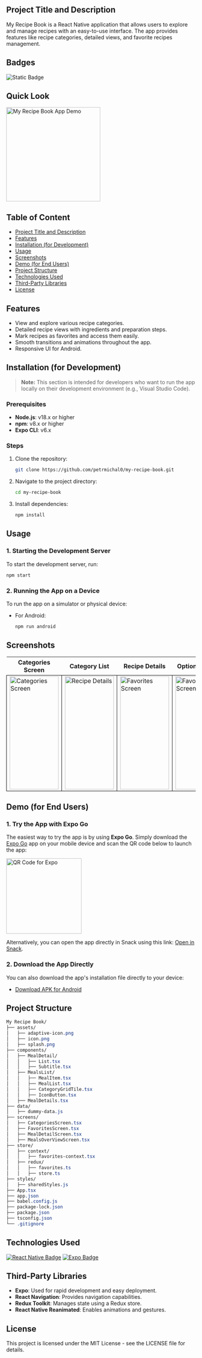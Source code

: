 
## Project Title and Description
My Recipe Book is a React Native application that allows users to explore and manage recipes with an easy-to-use interface. The app provides features like recipe categories, detailed views, and favorite recipes management.

## Badges
![Static Badge](https://img.shields.io/badge/status-online-brightgreen)

## Quick Look
<img src="https://github.com/user-attachments/assets/b63eba49-17db-4003-98d6-e84473b3c15d" width="250" alt="My Recipe Book App Demo">

## Table of Content
- [Project Title and Description](#project-title-and-description)
- [Features](#features)
- [Installation (for Development)](#installation-for-development)
- [Usage](#usage)
- [Screenshots](#screenshots)
- [Demo (for End Users)](#demo-for-end-users)
- [Project Structure](#project-structure)
- [Technologies Used](#technologies-used)
- [Third-Party Libraries](#third-party-libraries)
- [License](#license)

## Features
- View and explore various recipe categories.
- Detailed recipe views with ingredients and preparation steps.
- Mark recipes as favorites and access them easily.
- Smooth transitions and animations throughout the app.
- Responsive UI for Android.

## Installation (for Development)

> **Note:** This section is intended for developers who want to run the app locally on their development environment (e.g., Visual Studio Code).

### Prerequisites
- **Node.js**: v18.x or higher
- **npm**: v8.x or higher
- **Expo CLI**: v6.x

### Steps

1. Clone the repository:
    ```bash
    git clone https://github.com/petrmichal0/my-recipe-book.git
    ```

2. Navigate to the project directory:
    ```bash
    cd my-recipe-book
    ```

3. Install dependencies:
    ```bash
    npm install
    ```

## Usage

### 1. Starting the Development Server
To start the development server, run:
```bash
npm start
```

### 2. Running the App on a Device

To run the app on a simulator or physical device:

- For Android:
    ```bash
    npm run android
    ```

## Screenshots

<table>
  <tr>
    <th>Categories Screen</th>
    <th>Category List</th>
    <th>Recipe Details</th>
    <th>Option Window</th>
    <th>Favorites Screen</th>
  </tr>
  <tr>
    <td style="border: 1px solid black;">
      <a href="https://github.com/user-attachments/assets/f7509fc8-8cc7-4160-9fd5-51e6de750105" target="_blank">
        <img src="https://github.com/user-attachments/assets/f7509fc8-8cc7-4160-9fd5-51e6de750105" width="130" height="300" alt="Categories Screen">
      </a>
    </td>      
    <td style="border: 1px solid black;">
      <a href="https://github.com/user-attachments/assets/acdc16bc-466c-48bf-a171-c7c6ad23c9d9" target="_blank">
        <img src="https://github.com/user-attachments/assets/acdc16bc-466c-48bf-a171-c7c6ad23c9d9" width="130" height="300" alt="Recipe Details">
      </a>
    </td>
    <td style="border: 1px solid black;">
      <a href="https://github.com/user-attachments/assets/3ebf04c3-2b84-4c67-b982-2cb7cd758563" target="_blank">
        <img src="https://github.com/user-attachments/assets/3ebf04c3-2b84-4c67-b982-2cb7cd758563" width="130" height="300" alt="Favorites Screen">
      </a>
    </td>
    <td style="border: 1px solid black;">
      <a href="https://github.com/user-attachments/assets/b5181b85-4481-4acf-90dd-e85256035815" target="_blank">
        <img src="https://github.com/user-attachments/assets/b5181b85-4481-4acf-90dd-e85256035815" width="130" height="300" alt="Favorites Screen">
      </a>
    </td>
    <td style="border: 1px solid black;">
      <a href="https://github.com/user-attachments/assets/127465c5-74f3-4134-8fc8-e2ead2614704" target="_blank">
        <img src="https://github.com/user-attachments/assets/127465c5-74f3-4134-8fc8-e2ead2614704" width="130" height="300" alt="Favorites Screen">
      </a>
    </td>
    
  </tr>
</table>

## Demo (for End Users)

### 1. Try the App with Expo Go

The easiest way to try the app is by using **Expo Go**. Simply download the [Expo Go](https://expo.dev/client) app on your mobile device and scan the QR code below to launch the app:

<img src="https://github.com/user-attachments/assets/7ce6f21b-e2e1-404d-886e-81f0b321a54c" alt="QR Code for Expo" width="200">

Alternatively, you can open the app directly in Snack using this link: [Open in Snack](https://snack.expo.dev/@petrmichal0/my-recipe-book-v1?platform=android).

### 2. Download the App Directly

You can also download the app's installation file directly to your device:

- [Download APK for Android](https://1drv.ms/u/s!Atg7bg8FYV5vpMlCtHrfRUr2t3Jnng?e=a33GGN)

## Project Structure

```css
My Recipe Book/
├── assets/
│   ├── adaptive-icon.png
│   ├── icon.png
│   ├── splash.png
├── components/
│   ├── MealDetail/
│   │   ├── List.tsx
│   │   ├── Subtitle.tsx
│   ├── MealsList/
│   │   ├── MealItem.tsx
│   │   ├── MealList.tsx
│   │   ├── CategoryGridTile.tsx
│   │   ├── IconButton.tsx
│   ├── MealDetails.tsx
├── data/
│   ├── dummy-data.js
├── screens/
│   ├── CategoriesScreen.tsx
│   ├── FavoritesScreen.tsx
│   ├── MealDetailScreen.tsx
│   ├── MealsOverViewScreen.tsx
├── store/
│   ├── context/
│   │   ├── favorites-context.tsx
│   ├── redux/
│   │   ├── favorites.ts
│   │   ├── store.ts
├── styles/
│   ├── sharedStyles.js
├── App.tsx
├── app.json
├── babel.config.js
├── package-lock.json
├── package.json
├── tsconfig.json
└── .gitignore
```

## Technologies Used

[![React Native Badge](https://img.shields.io/badge/-React_Native-61DAFB?style=for-the-badge&labelColor=black&logo=react&logoColor=61DAFB)](#)
[![Expo Badge](https://img.shields.io/badge/-Expo-000020?style=for-the-badge&labelColor=black&logo=expo&logoColor=white)](#)

## Third-Party Libraries

- **Expo**: Used for rapid development and easy deployment.
- **React Navigation**: Provides navigation capabilities.
- **Redux Toolkit**: Manages state using a Redux store.
- **React Native Reanimated**: Enables animations and gestures.

## License

This project is licensed under the MIT License - see the LICENSE file for details.

